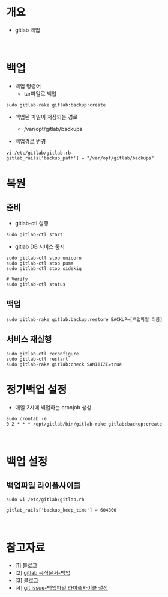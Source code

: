 # 개요
* gitlab 백업

<br>

# 백업
* 백업 명령어
  * tar파일로 백업
```
sudo gitlab-rake gitlab:backup:create
```

* 백업된 파일이 저장되는 경로
  * /var/opt/gitlab/backups

* 백업경로 변경
```
vi /etc/gitlab/gitlab.rb
gitlab_rails['backup_path'] = "/var/opt/gitlab/backups"
```

# 복원
## 준비
* gitlab-ctl 실행
```
sudo gitlab-ctl start
```
* gitlab DB 서비스 중지
```
sudo gitlab-ctl stop unicorn
sudo gitlab-ctl stop puma
sudo gitlab-ctl stop sidekiq

# Verify
sudo gitlab-ctl status
```

## 백업
```
sudo gitlab-rake gitlab:backup:restore BACKUP=[백업파일 이름]
```

## 서비스 재실행
```
sudo gitlab-ctl reconfigure
sudo gitlab-ctl restart
sudo gitlab-rake gitlab:check SANITIZE=true
```

# 정기백업 설정
* 매일 2시에 백업하는 cronjob 생성
```
sudo crontab -e
0 2 * * * /opt/gitlab/bin/gitlab-rake gitlab:backup:create
```

<br>

# 백업 설정
## 백업파일 라이플사이클
```
sudo vi /etc/gitlab/gitlab.rb

gitlab_rails['backup_keep_time'] = 604800
```

<br>

# 참고자료
* [1] [블로그](https://judo0179.tistory.com/50)
* [2] [gitlab 공식문서-백업](https://docs.gitlab.com/ee/raketasks/backup_restore.html)
* [3] [블로그](https://blog.naver.com/punxoi/220296044529)
* [4] [git issue-백업파일 라이플사이클 설정](https://github.com/TheOpenCloudEngine/uEngine-cloud/issues/34)